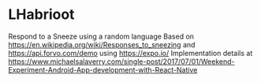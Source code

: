 # LHabrioot
Respond to a Sneeze using a random language
Based on https://en.wikipedia.org/wiki/Responses_to_sneezing and https://api.forvo.com/demo using https://expo.io/ 
Implementation details at https://www.michaelsalaverry.com/single-post/2017/07/01/Weekend-Experiment-Android-App-development-with-React-Native
